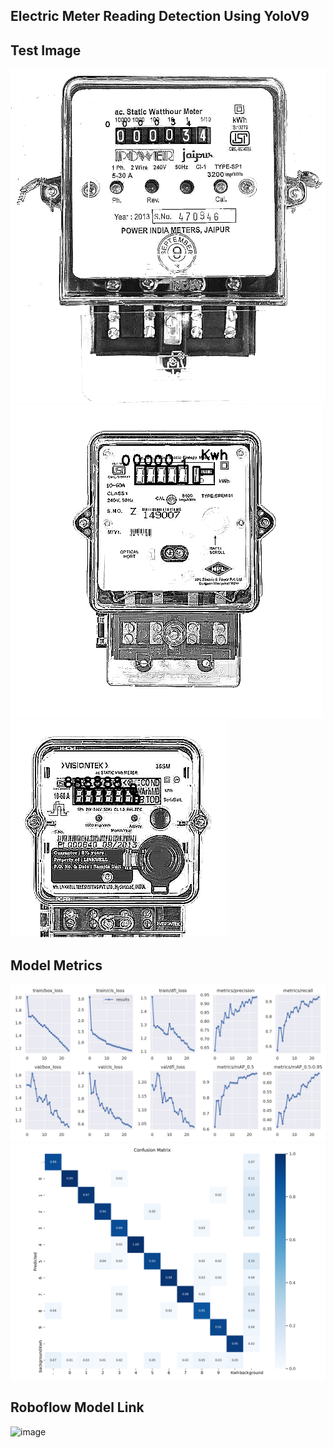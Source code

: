 ## Electric Meter Reading Detection Using YoloV9 

## Test Image 

![test_img_1](https://github.com/datamind321/electronic-meter-detection/blob/main/Images/download.png)
![test_img_2](https://github.com/datamind321/electronic-meter-detection/blob/main/Images/download%20(1).png)
![test_img_3](https://github.com/datamind321/electronic-meter-detection/blob/main/Images/download%20(2).png)

## Model Metrics 

![result-set](https://github.com/datamind321/electronic-meter-detection/blob/main/Images/download%20(5).png)
![confusion_matrix](https://github.com/datamind321/electronic-meter-detection/blob/main/Images/download%20(4).png)

## Roboflow Model Link 

![image](https://github.com/user-attachments/assets/a6d8fff6-71eb-4a21-bbdb-7aab4d70f807)

